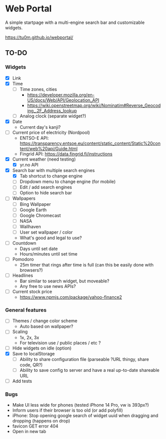 Web Portal
===
A simple startpage with a multi-engine search bar and customizable widgets.

https://tu0m.github.io/webportal/

TO-DO
---

### Widgets

- [x] Link
- [x] Time
    - [ ] Time zones, cities
        - https://developer.mozilla.org/en-US/docs/Web/API/Geolocation_API
        - https://wiki.openstreetmap.org/wiki/Nominatim#Reverse_Geocoding_.2F_Address_lookup
    - [ ] Analog clock (separate widget?)

- [x] Date
    - Current day's kanji?
- [ ] Current price of electricity (Nordpool)
    - ENTSO-E API: https://transparency.entsoe.eu/content/static_content/Static%20content/web%20api/Guide.html
    - Fingrid API: https://data.fingrid.fi/instructions
- [x] Current weather (need testing)
    - [x] yr.no API
- [x] Search bar with multiple search engines
    - [x] Tab shortcut to change engine
    - [ ] Dropdown menu to change engine (for mobile)
    - [ ] Edit / add search engines
    - [ ] Option to hide search bar
- [ ] Wallpapers
    - [ ] Bing Wallpaper
    - [ ] Google Earth
    - [ ] Google Chromecast
    - [ ] NASA
    - [ ] Wallhaven
    - [ ] User set wallpaper / color
    - What's good and legal to use?
- [ ] Countdown
    - Days until set date
    - Hours/minutes until set time
- [ ] Pomodoro
    - 25m timer that rings after time is full (can this be easily done with browsers?)
- [ ] Headlines
    - Bar similar to search widget, but moveable?
    - Any free to use news APIs?
- [ ] Current stock price
    - https://www.npmjs.com/package/yahoo-finance2

### General features

- [ ] Themes / change color scheme
    - Auto based on wallpaper?
- [ ] Scaling
    - 1x, 2x, 3x
    - For television use / public places / etc ?
- [ ] Hide widgets on idle (option)
- [x] Save to localStorage
    - [ ] Ability to share configuration file (parseable ?URL thingy, share code, QR?)
    - [ ] Ability to save config to server and have a real up-to-date shareable URL
- [ ] Add tests

### Bugs

- Make UI less wide for phones (tested iPhone 14 Pro, vw is 393px?)
- Inform users if their browser is too old (or add polyfill)
- iPhone: Stop opening google search of widget uuid when dragging and dropping (happens on drop)
- favicon GET error 404
- Open in new tab